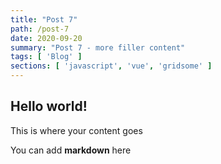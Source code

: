 ```yaml
---
title: "Post 7"
path: /post-7
date: 2020-09-20
summary: "Post 7 - more filler content"
tags: [ 'Blog' ]
sections: [ 'javascript', 'vue', 'gridsome' ]
---
```


## Hello world!

This is where your content goes

You can add **markdown** here
